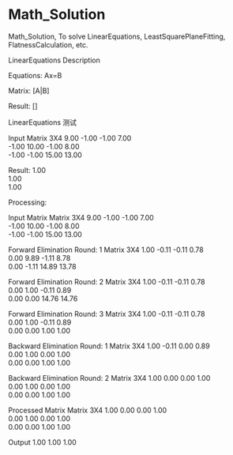 # Math_Solution
Math_Solution, To solve LinearEquations, LeastSquarePlaneFitting, FlatnessCalculation, etc.






LinearEquations Description

Equations:  Ax=B

Matrix:     [A|B]

Result:     []


LinearEquations 测试

Input
Matrix 3X4
9.00	-1.00	-1.00	7.00	
-1.00	10.00	-1.00	8.00	
-1.00	-1.00	15.00	13.00	

Result:
						1.00	
						1.00	
						1.00	


Processing:

Input Matrix
Matrix 3X4
9.00	-1.00	-1.00	7.00	
-1.00	10.00	-1.00	8.00	
-1.00	-1.00	15.00	13.00	

Forward Elimination Round: 1
Matrix 3X4
1.00	-0.11	-0.11	0.78	
0.00	9.89	-1.11	8.78	
0.00	-1.11	14.89	13.78	

Forward Elimination Round: 2
Matrix 3X4
1.00	-0.11	-0.11	0.78	
0.00	1.00	-0.11	0.89	
0.00	0.00	14.76	14.76	

Forward Elimination Round: 3
Matrix 3X4
1.00	-0.11	-0.11	0.78	
0.00	1.00	-0.11	0.89	
0.00	0.00	1.00	1.00	

Backward Elimination Round: 1
Matrix 3X4
1.00	-0.11	0.00	0.89	
0.00	1.00	0.00	1.00	
0.00	0.00	1.00	1.00	

Backward Elimination Round: 2
Matrix 3X4
1.00	0.00	0.00	1.00	
0.00	1.00	0.00	1.00	
0.00	0.00	1.00	1.00	

Processed Matrix
Matrix 3X4
1.00	0.00	0.00	1.00	
0.00	1.00	0.00	1.00	
0.00	0.00	1.00	1.00	

Output
1.00
1.00
1.00
